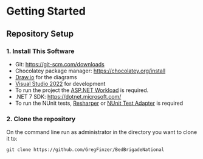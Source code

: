 # Getting Started

## Repository Setup

### 1.  Install This Software
* Git:  https://git-scm.com/downloads
* Chocolatey package manager:  https://chocolatey.org/install
* <a href="https://community.chocolatey.org/packages/drawio" target="_blank">Draw.io</a> for the diagrams
* <a href="https://community.chocolatey.org/packages/visualstudio2022community">Visual Studio 2022</a> for development 
* To run the project the <a href="https://community.chocolatey.org/packages/visualstudio2022-workload-netweb">ASP.NET Workload</a> is required. 
* .NET 7 SDK:  https://dotnet.microsoft.com/
* To run the NUnit tests, <a href="https://www.jetbrains.com/resharper/">Resharper</a> or <a href="https://marketplace.visualstudio.com/items?itemName=NUnitDevelopers.NUnit3TestAdapter">NUnit Test Adapter</a> is required

### 2.  Clone the repository
On the command line run as administrator in the directory you want to clone it to:

```dos
git clone https://github.com/GregFinzer/BedBrigadeNational
```


    